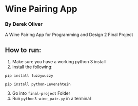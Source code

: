 # Wine Pairing App
### By Derek Oliver

A Wine Pairing App for Programming and Design 2 Final Project

## How to run:

1. Make sure you have a working python 3 install
2. Install the following:

`pip install fuzzywuzzy`

`pip install python-Levenshtein`

3. Go into `final-project` Folder
4. Run `python3 wine_pair.py` in a terminal

